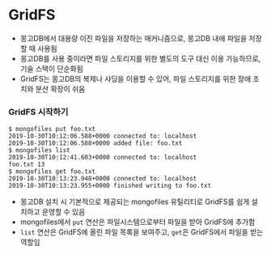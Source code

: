 # GridFS

* 몽고DB에서 대용량 이진 파일을 저장하는 매커니즘으로, 몽고DB 내에 파일을 저장할 때 사용됨
* 몽고DB를 사용 중이라면 파일 스토리지를 위한 별도의 도구 대신 이용 가능하므로, 기술 스택이 단순화됨
* GridFS는 몽고DB의 복제나 샤딩을 이용할 수 있어, 파일 스토리지를 위한 장애 조치와 분산 확장이 쉬움

### GridFS 시작하기

```shell
$ mongofiles put foo.txt
2019-10-30T10:12:06.588+0000 connected to: localhost
2019-10-30T10:12:06.588+0000 added file: foo.txt
$ mongofiles list
2019-10-30T10:12:41.603+0000 connected to: localhost
foo.txt 13
$ mongofiles get foo.txt
2019-10-30T10:13:23.948+0000 connected to: localhost
2019-10-30T10:13:23.955+0000 finished writing to foo.txt
```

* 몽고DB 설치 시 기본적으로 제공되는 mongofiles 유틸리티로 GridFS를 쉽게 설치하고 운영할 수 있음
* mongofiles에서 `put` 연산은 파일시스템으로부터 파일을 받아 GridFS에 추가함
* `list` 연산은 GridFS에 올린 파일 목록을 보여주고, `get`은 GridFS에서 파일을 받는 역할임